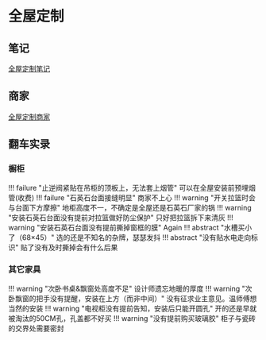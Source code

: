 # 全屋定制

## 笔记
[全屋定制笔记](files/全屋定制笔记.pdf)

## 商家
[全屋定制商家](files/福州全屋定制商家.xlsx)


## 翻车实录
### 橱柜
!!! failure "止逆阀紧贴在吊柜的顶板上，无法套上烟管"
    可以在全屋安装前预埋烟管(收费)
!!! failure "石英石台面接缝明显"
    商家不上心
!!! warning "开关拉篮时会与台面下方摩擦"
    地柜高度不一，不确定是全屋还是石英石厂家的锅
!!! warning "安装石英石台面没有提前对拉篮做好防尘保护"
    只好把拉篮拆下来清灰
!!! warning "安装石英石台面没有提前撕掉窗框的膜"
    Again
!!! abstract "️水槽买小了（68×45）"
    选的还是不知名的杂牌，瑟瑟发抖
!!! abstract "️没有贴水电走向标识"
    贴了没有及时撕掉会有什么后果
    
### 其它家具
!!! warning "次卧书桌&飘窗处高度不足"
    设计师遗忘地暖的厚度
!!! warning "次卧飘窗的把手没有提醒，安装在上方（而非中间）"
    没有征求业主意见。温师傅想当然的安装
!!! warning "电视柜没有提前告知，安装后只能开圆孔"
    开的还是早就被淘汰的50CM孔，孔盖都不好买
!!! warning "没有提前购买玻璃胶"
    柜子与瓷砖的交界处需要密封


    
